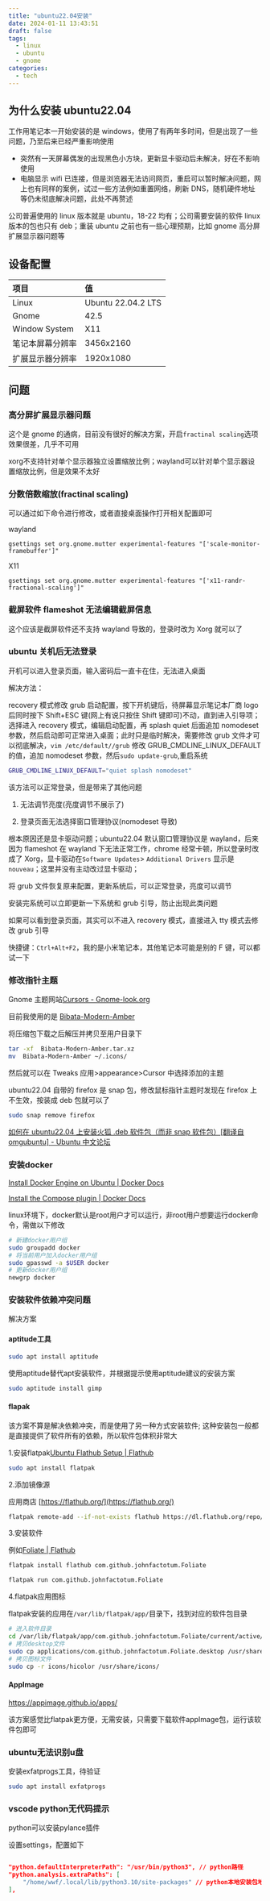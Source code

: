 ```yaml
---
title: "ubuntu22.04安装"
date: 2024-01-11 13:43:51
draft: false
tags:
  - linux
  - ubuntu
  - gnome
categories:
  - tech
---
```


## 为什么安装 ubuntu22.04

工作用笔记本一开始安装的是 windows，使用了有两年多时间，但是出现了一些问题，乃至后来已经严重影响使用

- 突然有一天屏幕偶发的出现黑色小方块，更新显卡驱动后未解决，好在不影响使用
- 电脑显示 wifi 已连接，但是浏览器无法访问网页，重启可以暂时解决问题，网上也有同样的案例，试过一些方法例如重置网络，刷新 DNS，随机硬件地址等仍未彻底解决问题，此处不再赘述

公司普遍使用的 linux 版本就是 ubuntu，18-22 均有；公司需要安装的软件 linux 版本的包也只有 deb；重装 ubuntu 之前也有一些心理预期，比如 gnome 高分屏扩展显示器问题等

## 设备配置

| 项目            | 值                  |
|:------------- |:------------------ |
| Linux         | Ubuntu 22.04.2 LTS |
| Gnome         | 42.5               |
| Window System | X11                |
| 笔记本屏幕分辨率      | 3456x2160          |
| 扩展显示器分辨率      | 1920x1080          |

## 问题

### 高分屏扩展显示器问题

这个是 gnome 的通病，目前没有很好的解决方案，开启`fractinal scaling`选项效果很差，几乎不可用

xorg不支持针对单个显示器独立设置缩放比例；wayland可以针对单个显示器设置缩放比例，但是效果不太好

### 分数倍数缩放(fractinal scaling)

可以通过如下命令进行修改，或者直接桌面操作打开相关配置即可

wayland

```
gsettings set org.gnome.mutter experimental-features "['scale-monitor-framebuffer']"
```

X11

```
gsettings set org.gnome.mutter experimental-features "['x11-randr-fractional-scaling']"
```

### 截屏软件 flameshot 无法编辑截屏信息

这个应该是截屏软件还不支持 wayland 导致的，登录时改为 Xorg 就可以了

### ubuntu 关机后无法登录

开机可以进入登录页面，输入密码后一直卡在住，无法进入桌面

解决方法：

recovery 模式修改 grub 启动配置，按下开机键后，待屏幕显示笔记本厂商 logo 后同时按下 Shift+ESC 键(网上有说只按住 Shift 键即可)不动，直到进入引导项；选择进入 recovery 模式，编辑启动配置，再 splash quiet 后面追加 nomodeset 参数，然后启动即可正常进入桌面；此时只是临时解决，需要修改 grub 文件才可以彻底解决，`vim /etc/default//grub` 修改 GRUB_CMDLINE_LINUX_DEFAULT 的值，追加 nomodeset 参数，然后`sudo update-grub`,重启系统

```bash
GRUB_CMDLINE_LINUX_DEFAULT="quiet splash nomodeset"
```

该方法可以正常登录，但是带来了其他问题

1. 无法调节亮度(亮度调节不展示了)

2. 登录页面无法选择窗口管理协议(nomodeset 导致)

根本原因还是显卡驱动问题；ubuntu22.04 默认窗口管理协议是 wayland，后来因为 flameshot 在 wayland 下无法正常工作，chrome 经常卡顿，所以登录时改成了 Xorg，显卡驱动在`Software Updates`> `Additional Drivers` 显示是`nouveau`；这里并没有主动改过显卡驱动；

将 grub 文件恢复原来配置，更新系统后，可以正常登录，亮度可以调节

安装完系统可以立即更新一下系统和 grub 引导，防止出现此类问题

如果可以看到登录页面，其实可以不进入 recovery 模式，直接进入 tty 模式去修改 grub 引导

快捷键：`Ctrl+Alt+F2`，我的是小米笔记本，其他笔记本可能是别的 F 键，可以都试一下

### 修改指针主题

Gnome 主题网站[Cursors - Gnome-look.org](https://www.gnome-look.org/browse?cat=107&ord=latest)

目前我使用的是 [Bibata-Modern-Amber](https://github.com/ful1e5/Bibata_Cursor)

将压缩包下载之后解压并拷贝至用户目录下

```bash
tar -xf  Bibata-Modern-Amber.tar.xz
mv  Bibata-Modern-Amber ~/.icons/
```

然后就可以在 Tweaks 应用>appearance>Cursor 中选择添加的主题

ubuntu22.04 自带的 firefox 是 snap 包，修改鼠标指针主题时发现在 firefox 上不生效，按装成 deb 包就可以了

```bash
sudo snap remove firefox
```

[如何在 ubuntu22.04 上安装火狐 .deb 软件包（而非 snap 软件包）[翻译自 omgubuntu] - Ubuntu 中文论坛](https://forum.ubuntu.com.cn/viewtopic.php?f=1&t=493123)

### 安装docker

[Install Docker Engine on Ubuntu | Docker Docs](https://docs.docker.com/engine/install/ubuntu/)

[Install the Compose plugin | Docker Docs](https://docs.docker.com/compose/install/linux/)

linux环境下，docker默认是root用户才可以运行，非root用户想要运行docker命令，需做以下修改

```bash
# 新建docker用户组
sudo groupadd docker
# 将当前用户加入docker用户组
sudo gpasswd -a $USER docker
# 更新docker用户组
newgrp docker
```

### 安装软件依赖冲突问题

解决方案

#### aptitude工具

```bash
sudo apt install aptitude
```

使用aptitude替代apt安装软件，并根据提示使用aptitude建议的安装方案

```bash
sudo aptitude install gimp
```

#### flapak

该方案不算是解决依赖冲突，而是使用了另一种方式安装软件; 这种安装包一般都是直接提供了软件所有的依赖，所以软件包体积非常大

1.安装flatpak[Ubuntu Flathub Setup | Flathub](https://flathub.org/setup/Ubuntu)

```bash
sudo apt install flatpak
```

2.添加镜像源

应用商店 [https://flathub.org/](https://flathub.org/)

```bash
flatpak remote-add --if-not-exists flathub https://dl.flathub.org/repo/flathub.flatpakrepo
```

3.安装软件

例如[Foliate | Flathub](https://flathub.org/apps/com.github.johnfactotum.Foliate)

```bash
flatpak install flathub com.github.johnfactotum.Foliate
```

```bash
flatpak run com.github.johnfactotum.Foliate
```

4.flatpak应用图标

flatpak安装的应用在`/var/lib/flatpak/app/`目录下，找到对应的软件包目录

```bash
# 进入软件目录
cd /var/lib/flatpak/app/com.github.johnfactotum.Foliate/current/active/export/share
# 拷贝desktop文件
sudo cp applications/com.github.johnfactotum.Foliate.desktop /usr/share/applications/
# 拷贝图标文件
sudo cp -r icons/hicolor /usr/share/icons/
```

#### AppImage

https://appimage.github.io/apps/

该方案感觉比flatpak更方便，无需安装，只需要下载软件appImage包，运行该软件包即可

### ubuntu无法识别u盘

安装exfatprogs工具，待验证

```bash
sudo apt install exfatprogs
```



### vscode python无代码提示

python可以安装pylance插件

设置settings，配置如下

```json

"python.defaultInterpreterPath": "/usr/bin/python3", // python路径
"python.analysis.extraPaths": [
    "/home/wwf/.local/lib/python3.10/site-packages" // python本地安装包地址
],
```
